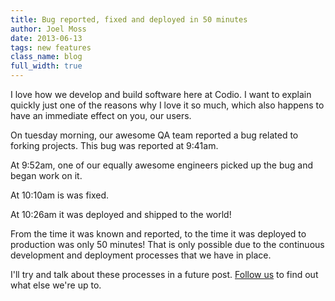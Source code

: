 ```yaml
---
title: Bug reported, fixed and deployed in 50 minutes
author: Joel Moss
date: 2013-06-13
tags: new features
class_name: blog
full_width: true
---
```


I love how we develop and build software here at Codio. I want to explain quickly just one of the reasons why I love it so much, which also happens to have an immediate effect on you, our users.

On tuesday morning, our awesome QA team reported a bug related to forking projects. This bug was reported at 9:41am.

At 9:52am, one of our equally awesome engineers picked up the bug and began work on it.

At 10:10am is was fixed.

At 10:26am it was deployed and shipped to the world!

From the time it was known and reported, to the time it was deployed to production was only 50 minutes! That is only possible due to the continuous development and deployment processes that we have in place.

I'll try and talk about these processes in a future post. [Follow us](https://twitter.com/codiohq) to find out what else we're up to.